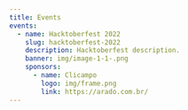 ```yaml
---
title: Events
events:
  - name: Hacktoberfest 2022
    slug: hacktoberfest-2022
    description: Hacktoberfest description.
    banner: img/image-1-1-.png
    sponsors:
      - name: Clicampo
        logo: img/frame.png
        link: https://arado.com.br/
---
```

